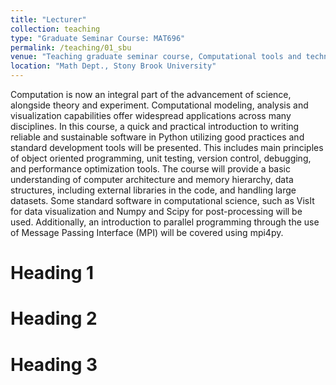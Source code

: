 ```yaml
---
title: "Lecturer"
collection: teaching
type: "Graduate Seminar Course: MAT696"
permalink: /teaching/01_sbu
venue: "Teaching graduate seminar course, Computational tools and techniques for STEM."
location: "Math Dept., Stony Brook University"
---
```


Computation is now an integral part of the advancement of science, alongside theory and experiment. Computational modeling, analysis and visualization capabilities offer widespread applications across many disciplines. In this course, a quick and practical introduction to writing reliable and sustainable software in Python utilizing good practices and standard development tools will be presented. This includes main principles of object oriented programming, unit testing, version control, debugging, and performance optimization tools. The course will provide a basic understanding of computer architecture and memory hierarchy, data structures, including external libraries in the code, and handling large datasets. Some standard software in computational science, such as VisIt for data visualization and Numpy and Scipy for post-processing will be used. Additionally, an introduction to parallel programming through the use of Message Passing Interface (MPI) will be covered using mpi4py.

Heading 1
======

Heading 2
======

Heading 3
======
